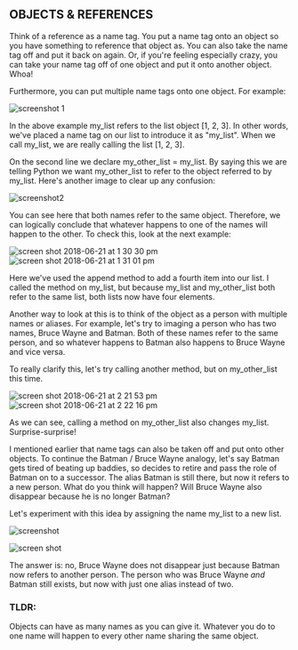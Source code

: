 OBJECTS & REFERENCES
--------------------

Think of a reference as a name tag. You put a name tag onto an object so you have something to reference that object as. You can also take the name tag off and put it back on again. Or, if you're feeling especially crazy, you can take your name tag off of one object and put it onto another object. Whoa!

Furthermore, you can put multiple name tags onto one object. For example:

![screenshot 1](https://user-images.githubusercontent.com/39095798/41703520-e0f8e594-7533-11e8-8280-b2be36d8c220.png)

In the above example my_list refers to the list object [1, 2, 3]. In other words, we've placed a name tag on our list to introduce it as "my_list". When we call my_list, we are really calling the list [1, 2, 3].

On the second line we declare my_other_list = my_list. By saying this we are telling Python we want my_other_list to refer to the object referred to by my_list. Here's another image to clear up any confusion:

![screenshot2](https://user-images.githubusercontent.com/39095798/41706284-b5893df2-753b-11e8-895e-3f227f80ec4c.PNG)

You can see here that both names refer to the same object. Therefore, we can logically conclude that whatever happens to one of the names will happen to the other. To check this, look at the next example:

![screen shot 2018-06-21 at 1 30 30 pm](https://user-images.githubusercontent.com/39095798/41718594-b03c6294-755d-11e8-97af-b3315555be09.png) 
![screen shot 2018-06-21 at 1 31 01 pm](https://user-images.githubusercontent.com/39095798/41718638-ccab6d44-755d-11e8-816f-f33a4ebe16ea.png)

Here we've used the append method to add a fourth item into our list. I called the method on my_list, but because my_list and my_other_list both refer to the same list, both lists now have four elements. 

Another way to look at this is to think of the object as a person with multiple names or aliases. For example, let's try to imaging a person who has two names, Bruce Wayne and Batman. Both of these names refer to the same person, and so whatever happens to Batman also happens to Bruce Wayne and vice versa. 

To really clarify this, let's try calling another method, but on my_other_list this time.

![screen shot 2018-06-21 at 2 21 53 pm](https://user-images.githubusercontent.com/39095798/41718853-86f828d6-755e-11e8-8cfb-418b65f94a01.png) 
![screen shot 2018-06-21 at 2 22 16 pm](https://user-images.githubusercontent.com/39095798/41718873-95e5643a-755e-11e8-943a-0bf2838289cd.png)

As we can see, calling a method on my_other_list also changes my_list. Surprise-surprise!

I mentioned earlier that name tags can also be taken off and put onto other objects. To continue the Batman / Bruce Wayne analogy, let's say Batman gets tired of beating up baddies, so decides to retire and pass the role of Batman on to a successor. The alias Batman is still there, but now it refers to a new person. What do you think will happen? Will Bruce Wayne also disappear because he is no longer Batman?

Let's experiment with this idea by assigning the name my_list to a new list.

![screenshot](https://user-images.githubusercontent.com/39095798/41725080-474a2002-756f-11e8-9aa6-98e0284d2d79.PNG) 

![screen shot](https://user-images.githubusercontent.com/39095798/41725104-53cbf7a6-756f-11e8-9aaa-2ba41528ca8a.PNG)

The answer is: no, Bruce Wayne does not disappear just because Batman now refers to another person. The person who was Bruce Wayne <i>and</i> Batman still exists, but now with just one alias instead of two. 


### TLDR:

Objects can have as many names as you can give it. Whatever you do to one name will happen to every other name sharing the same object. 
